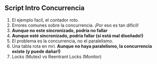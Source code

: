 ## Script Intro Concurrencia

1. El ejemplo facil, el contador roto. 
2. Errores comunes sobre la concurrencia. ¡Por eso es tan díficil!  
  1. **Aunque no este sincronizado, podría no fallar**
  2. **Aunque esté sincronizado, podría fallar (si está mal diseñado!)**
3. El problema es la concurrencia, no el paralelismo. 
  1. Una tabla rota en mri. **Aunque no haya paralelismo, la concurrencia existe (y puede dañar!)**
  2. Locks (Mutex) vs Reentrant Locks (Monitor)
